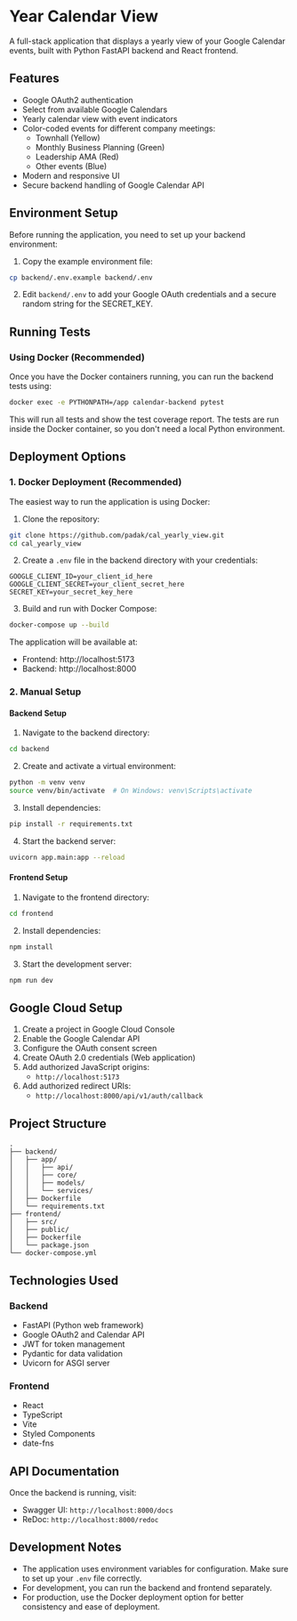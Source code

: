 # Year Calendar View

A full-stack application that displays a yearly view of your Google Calendar events, built with Python FastAPI backend and React frontend.

## Features

- Google OAuth2 authentication
- Select from available Google Calendars
- Yearly calendar view with event indicators
- Color-coded events for different company meetings:
  - Townhall (Yellow)
  - Monthly Business Planning (Green)
  - Leadership AMA (Red)
  - Other events (Blue)
- Modern and responsive UI
- Secure backend handling of Google Calendar API

## Environment Setup

Before running the application, you need to set up your backend environment:

1. Copy the example environment file:
```bash
cp backend/.env.example backend/.env
```

2. Edit `backend/.env` to add your Google OAuth credentials and a secure random string for the SECRET_KEY.

## Running Tests

### Using Docker (Recommended)

Once you have the Docker containers running, you can run the backend tests using:
```bash
docker exec -e PYTHONPATH=/app calendar-backend pytest
```

This will run all tests and show the test coverage report. The tests are run inside the Docker container, so you don't need a local Python environment.

## Deployment Options

### 1. Docker Deployment (Recommended)

The easiest way to run the application is using Docker:

1. Clone the repository:
```bash
git clone https://github.com/padak/cal_yearly_view.git
cd cal_yearly_view
```

2. Create a `.env` file in the backend directory with your credentials:
```
GOOGLE_CLIENT_ID=your_client_id_here
GOOGLE_CLIENT_SECRET=your_client_secret_here
SECRET_KEY=your_secret_key_here
```

3. Build and run with Docker Compose:
```bash
docker-compose up --build
```

The application will be available at:
- Frontend: http://localhost:5173
- Backend: http://localhost:8000

### 2. Manual Setup

#### Backend Setup

1. Navigate to the backend directory:
```bash
cd backend
```

2. Create and activate a virtual environment:
```bash
python -m venv venv
source venv/bin/activate  # On Windows: venv\Scripts\activate
```

3. Install dependencies:
```bash
pip install -r requirements.txt
```

4. Start the backend server:
```bash
uvicorn app.main:app --reload
```

#### Frontend Setup

1. Navigate to the frontend directory:
```bash
cd frontend
```

2. Install dependencies:
```bash
npm install
```

3. Start the development server:
```bash
npm run dev
```

## Google Cloud Setup

1. Create a project in Google Cloud Console
2. Enable the Google Calendar API
3. Configure the OAuth consent screen
4. Create OAuth 2.0 credentials (Web application)
5. Add authorized JavaScript origins:
   - `http://localhost:5173`
6. Add authorized redirect URIs:
   - `http://localhost:8000/api/v1/auth/callback`

## Project Structure

```
.
├── backend/
│   ├── app/
│   │   ├── api/
│   │   ├── core/
│   │   ├── models/
│   │   └── services/
│   ├── Dockerfile
│   └── requirements.txt
├── frontend/
│   ├── src/
│   ├── public/
│   ├── Dockerfile
│   └── package.json
└── docker-compose.yml
```

## Technologies Used

### Backend
- FastAPI (Python web framework)
- Google OAuth2 and Calendar API
- JWT for token management
- Pydantic for data validation
- Uvicorn for ASGI server

### Frontend
- React
- TypeScript
- Vite
- Styled Components
- date-fns

## API Documentation

Once the backend is running, visit:
- Swagger UI: `http://localhost:8000/docs`
- ReDoc: `http://localhost:8000/redoc`

## Development Notes

- The application uses environment variables for configuration. Make sure to set up your `.env` file correctly.
- For development, you can run the backend and frontend separately.
- For production, use the Docker deployment option for better consistency and ease of deployment.
